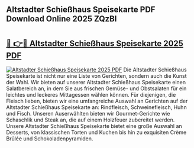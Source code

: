 ## Altstadter Schießhaus Speisekarte PDF Download Online 2025 ZQzBl

# <h2><a href="http://gc892c.nevu.top/?p=Altstadter+Schie%c3%9fhaus+Speisekarte">🔗 👉🔴 Altstadter Schießhaus Speisekarte 2025 PDF</a></h2>

[![Altstadter Schießhaus Speisekarte 2025 PDF](https://i.imgur.com/dBaPXMq.png)](http://gc892c.nevu.top/?p=Altstadter+Schie%c3%9fhaus+Speisekarte)
Die Altstadter Schießhaus Speisekarte ist nicht nur eine Liste von Gerichten, sondern auch die Kunst der Wahl. Wir bieten auf unserer Altstadter Schießhaus Speisekarte einen Salatbereich an, in dem Sie aus frischen Gemüse- und Obstsalaten für ein leichtes und leckeres Mittagessen wählen können. Für diejenigen, die Fleisch lieben, bieten wir eine umfangreiche Auswahl an Gerichten auf der Altstadter Schießhaus Speisekarte an: Rindfleisch, Schweinefleisch, Huhn und Fisch. Unseren Auserwählten bieten wir Gourmet-Gerichte wie Schaschlik und Steak an, die auf einem Holzfeuer zubereitet werden. Unsere Altstadter Schießhaus Speisekarte bietet eine große Auswahl an Desserts, von klassischen Torten und Kuchen bis hin zu exquisiten Crème Brûlée und Schokoladenpyramiden.
